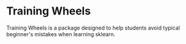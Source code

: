 # Training Wheels

Training Wheels is a package designed to help students avoid typical beginner's
mistakes when learning sklearn.

